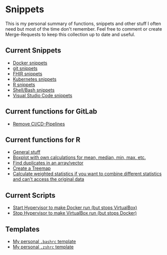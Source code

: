 # Snippets

This is my personal summary of functions, snippets and other stuff I often need but most of the time don't remember.
Feel free to comment or create Merge-Requests to keep this collection up to date and useful.

## Current Snippets

- [Docker snippets](docker.md)
- [git snippets](git.md)
- [FHIR snippets](./FHIR/)
- [Kubernetes snippets](kubernetes.md)
- [R snippets](./R/README.md)
- [Shell/Bash snippets](shell.md)
- [Visual Studio Code snippets](vscode.md)

## Current functions for GitLab

- [Remove CI/CD-Pipelines](Gitlab/gitlab_remove_pipeline.py)

## Current functions for R

- [General stuff](./R/README.md)
- [Boxplot with own calculations for mean, median, min, max, etc.](R/boxplot_with_own_calculations.R)
- [Find duplicates in an array/vector](R/find_duplicates.R)
- [Create a Treemap](R/treemap.R)
- [Calculate weighted statistics if you want to combine different statistics and can't access the original data](R/weighted_statistics.R)

## Current Scripts

- [Start Hypervisor to make Docker run (but stops VirtualBox)](Scripts/Start_HyperV_to_run_docker_AND_RESTART.bat)
- [Stop Hypervisor to make VirtualBox run (but stops Docker)](Scripts/Stop_HyperV_to_run_virtualbox_AND_RESTART.bat)

## Templates

- [My personal `.bashrc` template](Templates/.bashrc)
- [My personal `.zshrc` template](Templates/.zshrc)
